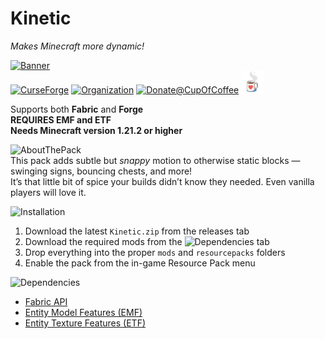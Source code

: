 # Kinetic  
*Makes Minecraft more dynamic!*  

[![Banner](https://github.com/Creatomat/creatomat.github.io/blob/main/cre8to_2.png?raw=true)](https://billing.sparkedhost.com/aff.php?aff=2788)  
[![CurseForge](https://img.shields.io/badge/CurseForge-0?style=for-the-badge&logo=curseforge&color=black)](https://www.curseforge.com/minecraft/texture-packs/bare-bones-better-beaves) [![Organization](https://img.shields.io/badge/Organization-0?style=for-the-badge&logo=modrinth&color=grey)](https://modrinth.com/organization/cre8to-team) [![Donate@CupOfCoffee](https://img.shields.io/badge/donate%20a%20cup%20of%20coffee-0?style=for-the-badge&logo=patreon&color=black)](https://patreon.com/cre8to) <img src="https://raw.githubusercontent.com/PrinceParshia/Idk/refs/heads/main/coffee.gif" width="36" height="36">

Supports both **Fabric** and **Forge**  
**REQUIRES EMF and ETF**  
**Needs Minecraft version 1.21.2 or higher**  

![AboutThePack](https://img.shields.io/badge/-About%20this%20pack-darkblue?style=for-the-badge)  
This pack adds subtle but *snappy* motion to otherwise static blocks — swinging signs, bouncing chests, and more!  
It’s that little bit of spice your builds didn’t know they needed. Even vanilla players will love it.


![Installation](https://img.shields.io/badge/-Installation-navy?style=for-the-badge)  
1. Download the latest `Kinetic.zip` from the releases tab  
2. Download the required mods from the ![Dependencies](https://img.shields.io/badge/-Dependencies-navy?style=for-the-badge) tab  
3. Drop everything into the proper `mods` and `resourcepacks` folders  
4. Enable the pack from the in-game Resource Pack menu  

![Dependencies](https://img.shields.io/badge/-Dependencies-navy?style=for-the-badge)  
- [Fabric API](https://modrinth.com/mod/fabric-api)  
- [Entity Model Features (EMF)](https://modrinth.com/mod/entity-model-features)  
- [Entity Texture Features (ETF)](https://modrinth.com/mod/entitytexturefeatures)  
